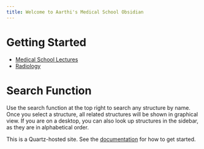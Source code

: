 ```yaml
---
title: Welcome to Aarthi's Medical School Obsidian
---
```

# Getting Started
- [Medical School Lectures](<Medical School Lectures.md>) 
- [Radiology](<Radiology Wiki.md>)

# Search Function
Use the search function at the top right to search any structure by name. Once you select a structure, all related structures will be shown in graphical 
view. If you are on a desktop, you can also look up structures in the sidebar, as they are in alphabetical order. 




This is a Quartz-hosted site. 
See the [documentation](https://quartz.jzhao.xyz) for how to get started.
